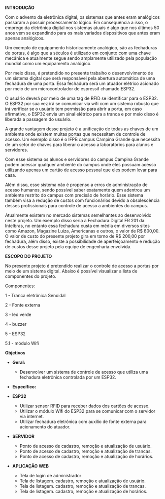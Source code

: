 ﻿**INTRODUÇÃO**

  Com o advento da eletrônica digital, os sistemas que antes eram analógicos passaram a possuir processamento lógico. Em consequência a isso, o emprego da eletrônica digital nos sistemas atuais é algo que nos últimos 50 anos vem se expandindo para os mais variados dispositivos que antes eram apenas analógicos.

  Um exemplo de equipamento historicamente analógico, são as fechaduras de portas, é algo que a séculos é utilizado em conjunto com uma chave mecânica e atualmente segue sendo amplamente utilizado pela população mundial como um equipamento analógico.

  Por meio disso, é pretendido no presente trabalho o desenvolvimento de um sistema digital que será responsável pela abertura automática de uma fechadura de uma porta. Essa fechadura será um atuador elétrico acionado por meio de um microcontrolador de espressif chamado ESP32. 

  O usuário deverá por meio de uma tag de RFID se identificar para o ESP32. O ESP32 por sua vez irá se comunicar via wifi com um sistema robusto que irá verificar se o usuário tem permissão para abrir a porta, em caso afirmativo, o ESP32 envia um sinal elétrico para a tranca e por meio disso é liberada a passagem do usuário.

A grande vantagem desse projeto é a unificação de todas as chaves de um ambiente onde existem muitas portas que necessitam de controle de acesso. Um exemplo disso é o IFPB campus Campina Grande que necessita de um setor de chaves para liberar o acesso a laboratórios para alunos e servidores.

Com esse sistema os alunos e servidores do campus Campina Grande podem acessar qualquer ambiente do campus onde eles possuam acesso utilizando apenas um cartão de acesso pessoal que eles podem levar para casa.

Além disso, esse sistema não é propenso a erros de administração de acesso humanos, sendo possível saber exatamente quem adentrou um ambiente restrito do campus com precisão de horário. Esse sistema também visa a redução de custos com funcionários devido a obsolescência desses profissionais para controle de acesso a ambientes do campus.

Atualmente existem no mercado sistemas semelhantes ao desenvolvido neste projeto. Um exemplo disso seria a Fechadura Digital FR 201 da Intelbras, no entanto essa fechadura custa em média em diversos sites como Amazon, Magazine Luiza, Americanas e outros, o valor de R$ 800,00. O valor de custo do presente projeto gira em torno de R$ 200,00 por fechadura, além disso, existe a possibilidade de aperfeiçoamento e redução de custos desse projeto pela equipe de engenharia envolvida.

**ESCOPO DO PROJETO**

No presente projeto é pretendido realizar o controle de acesso a portas por meio de um sistema digital. Abaixo é possível visualizar a lista de componentes do projeto.

Componentes:

1 - Tranca eletrônica Senoidal

2 - Fonte externa

3 - led verde

4 - buzzer

5 - ESP32

5.1 - módulo Wifi

**Objetivos**

- **Geral:** 
  - Desenvolver um sistema de controle de acesso que utiliza uma fechadura eletrônica controlada por um ESP32.

- **Específico:**

- **ESP32**
  - Utilizar sensor RFID para receber dados dos cartões de acesso.
  - Utilizar o módulo Wifi do ESP32 para se comunicar com o servidor via internet.
  - Utilizar fechadura eletrônica com auxílio de fonte externa para acionamento do atuador.

- **SERVIDOR**
  - Ponto de acesso de cadastro, remoção e atualização de usuário.
  - Ponto de acesso de cadastro, remoção e atualização de trancas.
  - Ponto de acesso de cadastro, remoção e atualização de horários.

- **APLICAÇÃO WEB**
  - Tela de login de administrador
  - Tela de listagem. cadastro, remoção e atualização de usuário.
  - Tela de listagem. cadastro, remoção e atualização de trancas.
  - Tela de listagem. cadastro, remoção e atualização de horários.
